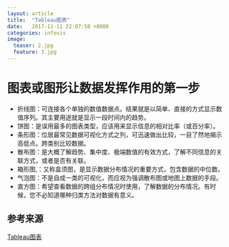 ```yaml
---
layout: article
title:  "Tableau图表"
date:   2017-11-11 22:07:50 +0800
categories: infovis 
image:
  teaser: 2.jpg
  feature: 3.jpg
---
```


# 图表或图形让数据发挥作用的第一步
- 折线图：可连接各个单独的数值数据点。结果就是以简单、直接的方式显示数值序列。其主要用途就是显示一段时间内的趋势。
- 饼图：是误用最多的图表类型，应该用来显示信息的相对比率（或百分率）。
- 条形图：位居最常见数据可视化方式之列，可迅速做出比较，一目了然地揭示高低点。跨类别比较数据。
- 散布图：是大概了解趋势、集中度、极端数值的有效方式，了解不同信息的关联方式，或者是否有关联。 
- 箱形图,：又称盒须图，是显示数据分布情况的重要方式，包含数据的中位数。
- 气泡图：不是自成一类的可视化，而应视为强调散布图或地图上数据的手段。 
- 直方图：希望查看数据的跨组分布情况时使用，了解数据的分布情况。有时候，您不必知道哪种归类方法对数据有意义。

## 参考来源
[Tableau图表](https://www.tableau.com/sites/default/files/media/Whitepapers/which_chart_v6_chs.pdf)